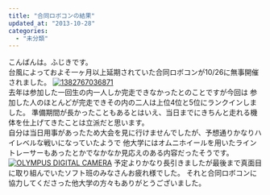 ```yaml
---
title: "合同ロボコンの結果"
updated_at: "2013-10-28"
categories: 
  - "未分類"
---
```


こんばんは。ふじきです。  
台風によっておよそ一ヶ月以上延期されていた合同ロボコンが10/26に無事開催されました。 [![1382767036871](images/1382767036871-168x300.jpg)](http://technouskit.net/blog/wp-content/uploads/2013/10/1382767036871.jpg)  
去年は参加した一回生の内一人しか完走できなかったとのことですが今回は 参加した人のほとんどが完走できその内の二人は上位4位と5位にランクインしました。 準備期間が長かったこともあるとはいえ、当日までにきちんと走れる機体を仕上げてきたことは立派だと思います。  
自分は当日用事があったため大会を見に行けませんでしたが、予想通りかなりハイレベルな戦いになっていたようで 他大学にはオムニホイールを用いたライントレーサーもあったとかでなかなか見応えのある内容だったそうです。 [![OLYMPUS DIGITAL CAMERA](images/bbba8186fc946cf071d8fc01a534b309-300x114.jpg)](http://technouskit.net/blog/wp-content/uploads/2013/10/bbba8186fc946cf071d8fc01a534b309.jpg) 予定よりかなり長引きましたが最後まで真面目に取り組んでいたソフト班のみなさんお疲れ様でした。 それと合同ロボコンに協力してくださった他大学の方々もありがとうございました。
